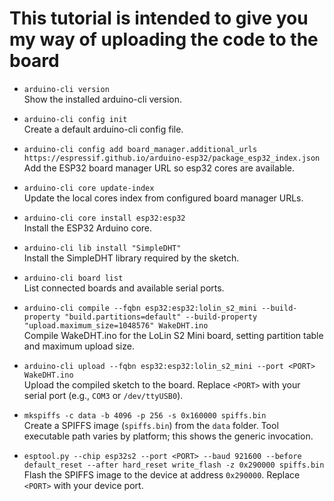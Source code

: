 # This tutorial is intended to give you my way of uploading the code to the board

- `arduino-cli version`  
    Show the installed arduino-cli version.

- `arduino-cli config init`  
    Create a default arduino-cli config file.

- `arduino-cli config add board_manager.additional_urls https://espressif.github.io/arduino-esp32/package_esp32_index.json`  
    Add the ESP32 board manager URL so esp32 cores are available.

- `arduino-cli core update-index`  
    Update the local cores index from configured board manager URLs.

- `arduino-cli core install esp32:esp32`  
    Install the ESP32 Arduino core.

- `arduino-cli lib install "SimpleDHT"`  
    Install the SimpleDHT library required by the sketch.

- `arduino-cli board list`  
    List connected boards and available serial ports.

- `arduino-cli compile --fqbn esp32:esp32:lolin_s2_mini --build-property "build.partitions=default" --build-property "upload.maximum_size=1048576" WakeDHT.ino`  
    Compile WakeDHT.ino for the LoLin S2 Mini board, setting partition table and maximum upload size.

- `arduino-cli upload --fqbn esp32:esp32:lolin_s2_mini --port <PORT> WakeDHT.ino`  
    Upload the compiled sketch to the board. Replace `<PORT>` with your serial port (e.g., `COM3` or `/dev/ttyUSB0`).

- `mkspiffs -c data -b 4096 -p 256 -s 0x160000 spiffs.bin`  
    Create a SPIFFS image (`spiffs.bin`) from the `data` folder. Tool executable path varies by platform; this shows the generic invocation.

- `esptool.py --chip esp32s2 --port <PORT> --baud 921600 --before default_reset --after hard_reset write_flash -z 0x290000 spiffs.bin`  
    Flash the SPIFFS image to the device at address `0x290000`. Replace `<PORT>` with your device port.